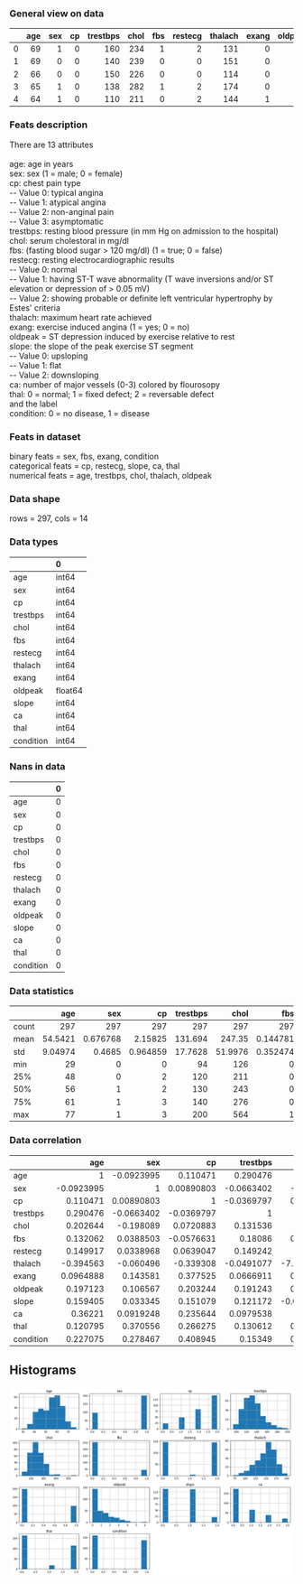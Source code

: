 ### General view on data
|    |   age |   sex |   cp |   trestbps |   chol |   fbs |   restecg |   thalach |   exang |   oldpeak |   slope |   ca |   thal |   condition |
|---:|------:|------:|-----:|-----------:|-------:|------:|----------:|----------:|--------:|----------:|--------:|-----:|-------:|------------:|
|  0 |    69 |     1 |    0 |        160 |    234 |     1 |         2 |       131 |       0 |       0.1 |       1 |    1 |      0 |           0 |
|  1 |    69 |     0 |    0 |        140 |    239 |     0 |         0 |       151 |       0 |       1.8 |       0 |    2 |      0 |           0 |
|  2 |    66 |     0 |    0 |        150 |    226 |     0 |         0 |       114 |       0 |       2.6 |       2 |    0 |      0 |           0 |
|  3 |    65 |     1 |    0 |        138 |    282 |     1 |         2 |       174 |       0 |       1.4 |       1 |    1 |      0 |           1 |
|  4 |    64 |     1 |    0 |        110 |    211 |     0 |         2 |       144 |       1 |       1.8 |       1 |    0 |      0 |           0 |
### Feats description
There are 13 attributes<br><br>age: age in years<br>sex: sex (1 = male; 0 = female)<br>cp: chest pain type<br>-- Value 0: typical angina<br>-- Value 1: atypical angina<br>-- Value 2: non-anginal pain<br>-- Value 3: asymptomatic<br>trestbps: resting blood pressure (in mm Hg on admission to the hospital)<br>chol: serum cholestoral in mg/dl<br>fbs: (fasting blood sugar > 120 mg/dl) (1 = true; 0 = false)<br>restecg: resting electrocardiographic results<br>-- Value 0: normal<br>-- Value 1: having ST-T wave abnormality (T wave inversions and/or ST elevation or depression of > 0.05 mV)<br>-- Value 2: showing probable or definite left ventricular hypertrophy by Estes' criteria<br>thalach: maximum heart rate achieved<br>exang: exercise induced angina (1 = yes; 0 = no)<br>oldpeak = ST depression induced by exercise relative to rest<br>slope: the slope of the peak exercise ST segment<br>-- Value 0: upsloping<br>-- Value 1: flat<br>-- Value 2: downsloping<br>ca: number of major vessels (0-3) colored by flourosopy<br>thal: 0 = normal; 1 = fixed defect; 2 = reversable defect<br>and the label<br>condition: 0 = no disease, 1 = disease
### Feats in dataset
binary feats = sex, fbs, exang, condition<br>categorical feats = cp, restecg, slope, ca, thal<br>numerical feats = age, trestbps, chol, thalach, oldpeak<br>
### Data shape
rows = 297, cols = 14
### Data types
|           | 0       |
|:----------|:--------|
| age       | int64   |
| sex       | int64   |
| cp        | int64   |
| trestbps  | int64   |
| chol      | int64   |
| fbs       | int64   |
| restecg   | int64   |
| thalach   | int64   |
| exang     | int64   |
| oldpeak   | float64 |
| slope     | int64   |
| ca        | int64   |
| thal      | int64   |
| condition | int64   |
### Nans in data
|           |   0 |
|:----------|----:|
| age       |   0 |
| sex       |   0 |
| cp        |   0 |
| trestbps  |   0 |
| chol      |   0 |
| fbs       |   0 |
| restecg   |   0 |
| thalach   |   0 |
| exang     |   0 |
| oldpeak   |   0 |
| slope     |   0 |
| ca        |   0 |
| thal      |   0 |
| condition |   0 |
### Data statistics
|       |       age |        sex |         cp |   trestbps |     chol |        fbs |    restecg |   thalach |      exang |   oldpeak |      slope |         ca |       thal |   condition |
|:------|----------:|-----------:|-----------:|-----------:|---------:|-----------:|-----------:|----------:|-----------:|----------:|-----------:|-----------:|-----------:|------------:|
| count | 297       | 297        | 297        |   297      | 297      | 297        | 297        |  297      | 297        | 297       | 297        | 297        | 297        |  297        |
| mean  |  54.5421  |   0.676768 |   2.15825  |   131.694  | 247.35   |   0.144781 |   0.996633 |  149.599  |   0.326599 |   1.05556 |   0.602694 |   0.676768 |   0.835017 |    0.461279 |
| std   |   9.04974 |   0.4685   |   0.964859 |    17.7628 |  51.9976 |   0.352474 |   0.994914 |   22.9416 |   0.469761 |   1.16612 |   0.618187 |   0.938965 |   0.95669  |    0.49934  |
| min   |  29       |   0        |   0        |    94      | 126      |   0        |   0        |   71      |   0        |   0       |   0        |   0        |   0        |    0        |
| 25%   |  48       |   0        |   2        |   120      | 211      |   0        |   0        |  133      |   0        |   0       |   0        |   0        |   0        |    0        |
| 50%   |  56       |   1        |   2        |   130      | 243      |   0        |   1        |  153      |   0        |   0.8     |   1        |   0        |   0        |    0        |
| 75%   |  61       |   1        |   3        |   140      | 276      |   0        |   2        |  166      |   1        |   1.6     |   1        |   1        |   2        |    1        |
| max   |  77       |   1        |   3        |   200      | 564      |   1        |   2        |  202      |   1        |   6.2     |   2        |   3        |   2        |    1        |
### Data correlation
|           |        age |         sex |          cp |   trestbps |        chol |          fbs |    restecg |     thalach |        exang |     oldpeak |       slope |         ca |       thal |   condition |
|:----------|-----------:|------------:|------------:|-----------:|------------:|-------------:|-----------:|------------:|-------------:|------------:|------------:|-----------:|-----------:|------------:|
| age       |  1         | -0.0923995  |  0.110471   |  0.290476  |  0.202644   |  0.132062    |  0.149917  | -0.394563   |  0.0964888   |  0.197123   |  0.159405   |  0.36221   |  0.120795  |  0.227075   |
| sex       | -0.0923995 |  1          |  0.00890803 | -0.0663402 | -0.198089   |  0.0388503   |  0.0338968 | -0.060496   |  0.143581    |  0.106567   |  0.033345   |  0.0919248 |  0.370556  |  0.278467   |
| cp        |  0.110471  |  0.00890803 |  1          | -0.0369797 |  0.0720883  | -0.0576631   |  0.0639047 | -0.339308   |  0.377525    |  0.203244   |  0.151079   |  0.235644  |  0.266275  |  0.408945   |
| trestbps  |  0.290476  | -0.0663402  | -0.0369797  |  1         |  0.131536   |  0.18086     |  0.149242  | -0.0491077  |  0.0666911   |  0.191243   |  0.121172   |  0.0979538 |  0.130612  |  0.15349    |
| chol      |  0.202644  | -0.198089   |  0.0720883  |  0.131536  |  1          |  0.0127083   |  0.165046  | -7.4568e-05 |  0.0593389   |  0.0385958  | -0.00921524 |  0.115945  |  0.0234408 |  0.0802848  |
| fbs       |  0.132062  |  0.0388503  | -0.0576631  |  0.18086   |  0.0127083  |  1           |  0.0688311 | -0.00784236 | -0.000893082 |  0.00831067 |  0.047819   |  0.152086  |  0.0510379 |  0.00316683 |
| restecg   |  0.149917  |  0.0338968  |  0.0639047  |  0.149242  |  0.165046   |  0.0688311   |  1         | -0.0722896  |  0.0818739   |  0.113726   |  0.135141   |  0.129021  |  0.0136119 |  0.166343   |
| thalach   | -0.394563  | -0.060496   | -0.339308   | -0.0491077 | -7.4568e-05 | -0.00784236  | -0.0722896 |  1          | -0.384368    | -0.34764    | -0.389307   | -0.268727  | -0.258386  | -0.423817   |
| exang     |  0.0964888 |  0.143581   |  0.377525   |  0.0666911 |  0.0593389  | -0.000893082 |  0.0818739 | -0.384368   |  1           |  0.28931    |  0.250572   |  0.148232  |  0.323268  |  0.421355   |
| oldpeak   |  0.197123  |  0.106567   |  0.203244   |  0.191243  |  0.0385958  |  0.00831067  |  0.113726  | -0.34764    |  0.28931     |  1          |  0.579037   |  0.294452  |  0.336809  |  0.424052   |
| slope     |  0.159405  |  0.033345   |  0.151079   |  0.121172  | -0.00921524 |  0.047819    |  0.135141  | -0.389307   |  0.250572    |  0.579037   |  1          |  0.109761  |  0.260096  |  0.333049   |
| ca        |  0.36221   |  0.0919248  |  0.235644   |  0.0979538 |  0.115945   |  0.152086    |  0.129021  | -0.268727   |  0.148232    |  0.294452   |  0.109761   |  1         |  0.248825  |  0.463189   |
| thal      |  0.120795  |  0.370556   |  0.266275   |  0.130612  |  0.0234408  |  0.0510379   |  0.0136119 | -0.258386   |  0.323268    |  0.336809   |  0.260096   |  0.248825  |  1         |  0.520516   |
| condition |  0.227075  |  0.278467   |  0.408945   |  0.15349   |  0.0802848  |  0.00316683  |  0.166343  | -0.423817   |  0.421355    |  0.424052   |  0.333049   |  0.463189  |  0.520516  |  1          |
## Histograms
![histogram](hist.png)
